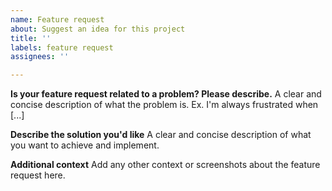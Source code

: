 ```yaml
---
name: Feature request
about: Suggest an idea for this project
title: ''
labels: feature request
assignees: ''

---
```


**Is your feature request related to a problem? Please describe.**
A clear and concise description of what the problem is. Ex. I'm always frustrated when [...]

**Describe the solution you'd like**
A clear and concise description of what you want to achieve and implement.

**Additional context**
Add any other context or screenshots about the feature request here.
